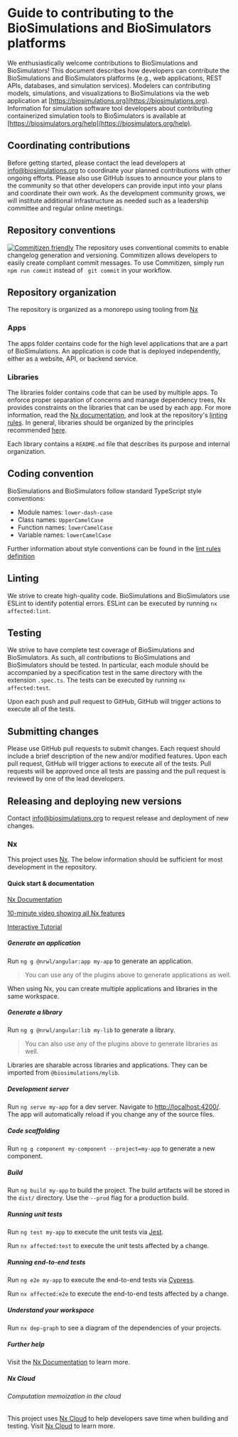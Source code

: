 # Guide to contributing to the BioSimulations and BioSimulators platforms

We enthusiastically welcome contributions to BioSimulations and BioSimulators! This document describes how developers can contribute the BioSimulations and BioSimulators platforms (e.g., web applications, REST APIs, databases, and simulation services). Modelers can contributing models, simulations, and visualizations to BioSimulations via the web application at [https://biosimulations.org](https://biosimulations.org). Information for simulation software tool developers about contributing containerized simulation tools to BioSimulators is available at [https://biosimulators.org/help](https://biosimulators.org/help).

## Coordinating contributions

Before getting started, please contact the lead developers at [info@biosimulations.org](mailto:info@biosimulations.org) to coordinate your planned contributions with other ongoing efforts. Please also use GitHub issues to announce your plans to the community so that other developers can provide input into your plans and coordinate their own work. As the development community grows, we will institute additional infrastructure as needed such as a leadership committee and regular online meetings.

## Repository conventions

[![Commitizen friendly](https://img.shields.io/badge/commitizen-friendly-brightgreen.svg)](http://commitizen.github.io/cz-cli/)
The repository uses conventional commits to enable changelog generation and versioning. Commitizen allows developers to easily create compliant commit messages. To use Commitizen, simply run `npm run commit` instead of ` git commit` in your workflow.

## Repository organization

The repository is organized as a monorepo using tooling from [Nx](https://nx.dev/angular/getting-started/why-nx)

### Apps

The apps folder contains code for the high level applications that are a part of BioSimulations. An application is code that is deployed independently, either as a website, API, or backend service.

### Libraries

The libraries folder contains code that can be used by multiple apps. To enforce proper separation of concerns and manage dependency trees, Nx provides constraints on the libraries that can be used by each app. For more information, read the [Nx documentation](https://nx.dev/angular/workspace/structure/monorepo-tags), and look at the repository's [linting rules](/.eslintrc). In general, libraries should be organized by the principles recommended [here](https://nx.dev/angular/guides/monorepo-nx-enterprise).

Each library contains a `README.md` file that describes its purpose and internal organization.

## Coding convention

BioSimulations and BioSimulators follow standard TypeScript style conventions:

- Module names: `lower-dash-case`
- Class names: `UpperCamelCase`
- Function names: `lowerCamelCase`
- Variable names: `lowerCamelCase`

Further information about style conventions can be found in the [lint rules definition](/.eslintrc)

## Linting

We strive to create high-quality code. BioSimulations and BioSimulators use ESLint to identify potential errors. ESLint can be executed by running `nx affected:lint`.

## Testing

We strive to have complete test coverage of BioSimulations and BioSimulators. As such, all contributions to BioSimulations and BioSimulators should be tested. In particular, each module should be accompanied by a specification test in the same directory with the extension `.spec.ts`. The tests can be executed by running `nx affected:test`.

Upon each push and pull request to GitHub, GitHub will trigger actions to execute all of the tests.

## Submitting changes

Please use GitHub pull requests to submit changes. Each request should include a brief description of the new and/or modified features. Upon each pull request, GitHub will trigger actions to execute all of the tests. Pull requests will be approved once all tests are passing and the pull request is reviewed by one of the lead developers.

## Releasing and deploying new versions

Contact [info@biosimulations.org](mailto:info@biosimulations.org) to request release and deployment of new changes.

### Nx

This project uses [Nx](https://nx.dev). The below information should be sufficient for most development in the repository.

#### Quick start & documentation

[Nx Documentation](https://nx.dev/angular)

[10-minute video showing all Nx features](https://nx.dev/angular/getting-started/what-is-nx)

[Interactive Tutorial](https://nx.dev/angular/tutorial/01-create-application)

##### Generate an application

Run `ng g @nrwl/angular:app my-app` to generate an application.

> You can use any of the plugins above to generate applications as well.

When using Nx, you can create multiple applications and libraries in the same workspace.

##### Generate a library

Run `ng g @nrwl/angular:lib my-lib` to generate a library.

> You can also use any of the plugins above to generate libraries as well.

Libraries are sharable across libraries and applications. They can be imported from `@biosimulations/mylib`.

##### Development server

Run `ng serve my-app` for a dev server. Navigate to [http://localhost:4200/](http://localhost:4200/). The app will automatically reload if you change any of the source files.

##### Code scaffolding

Run `ng g component my-component --project=my-app` to generate a new component.

##### Build

Run `ng build my-app` to build the project. The build artifacts will be stored in the `dist/` directory. Use the `--prod` flag for a production build.

##### Running unit tests

Run `ng test my-app` to execute the unit tests via [Jest](https://jestjs.io).

Run `nx affected:test` to execute the unit tests affected by a change.

##### Running end-to-end tests

Run `ng e2e my-app` to execute the end-to-end tests via [Cypress](https://www.cypress.io).

Run `nx affected:e2e` to execute the end-to-end tests affected by a change.

##### Understand your workspace

Run `nx dep-graph` to see a diagram of the dependencies of your projects.

##### Further help

Visit the [Nx Documentation](https://nx.dev/angular) to learn more.

##### Nx Cloud

###### Computation memoization in the cloud

This project uses [Nx Cloud](https://nx.app/) to help developers save time when building and testing. Visit [Nx Cloud](https://nx.app/) to learn more.
